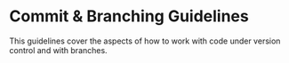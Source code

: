 # Commit & Branching Guidelines
This guidelines cover the aspects of how to work with code under version control and with branches.


